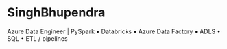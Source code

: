 # SinghBhupendra
Azure Data Engineer | PySpark • Databricks • Azure Data Factory • ADLS • SQL • ETL / pipelines
